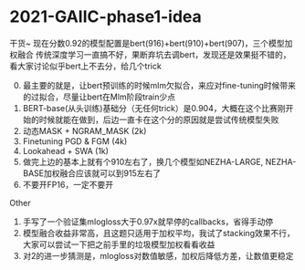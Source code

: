 # 2021-GAIIC-phase1-idea

干货~
现在分数0.92的模型配置是bert(916)+bert(910)+bert(907)，三个模型加权融合
传统深度学习一直搞不好，果断弃坑去调bert，发现还是效果挺不错的，看大家讨论似乎bert上不去分，给几个trick

0. 最主要的就是，让bert预训练的时候mlm欠拟合，来应对fine-tuning时候带来的过拟合，尽量让bert在Mlm阶段train少点
1. BERT-base(从头训练)基础分（无任何trick）是0.904，大概在这个比赛刚开始的时候就能在做到，后边一直卡在这个分的原因就是尝试传统模型失败
2. 动态MASK + NGRAM_MASK (2k)
3. Finetuning PGD & FGM (4k)
4. Lookahead + SWA (1k)
5. 做完上边的基本上就有个910左右了，换几个模型如NEZHA-LARGE, NEZHA-BASE加权融合应该就可以到915左右了
6. 不要开FP16，一定不要开

Other
1. 手写了一个验证集mlogloss大于0.97x就早停的callbacks，省得手动停
2. 模型融合收益非常高，且这题只适用于加权平均，我试了stacking效果不行，大家可以尝试一下把之前手里的垃圾模型加权看看收益
3. 对2的进一步猜测是，mlogloss对数值敏感，加权后降低方差，让数值更稳定
